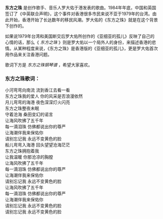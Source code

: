 

**东方之珠**
是创作歌手、音乐人罗大佑于港发表的歌曲。1984年年底，中国和英国签订了《中英联合声明》，这个事件对香港很多市民来说不亚于1979年的台湾。由此开始，香港开始了长达数年的移民风潮。罗大佑的《东方之珠》就是在这个背景下创作的。

  
如果说1979年台湾和美国断交后罗大佑所创作的《亚细亚的孤儿》反映了自己的心情的话，那么《 _东方之珠_
》则是罗大佑以一个局外人的身份，来描述香港的悲情。从某种程度来说，《东方之珠》是香港版的《亚细亚的孤儿》，更是罗大佑首次用作品来关注香港问题。

  
歌词下方是 _东方之珠钢琴谱_ ，希望大家喜欢。

### 东方之珠歌词：

小河弯弯向南流 流到香江去看一看  
东方之珠我的爱人 你的风采是否浪漫依然  
月儿弯弯的海港 夜色深深灯火闪亮  
东方之珠整夜未眠  
守着沧海 桑田变幻的诺言  
让海风吹拂了五千年  
每一滴泪珠 仿佛都说出你的尊严  
让海潮伴我来保佑你  
请别忘记我 永远不变黄色的脸  
船儿弯弯入海港 回头望望沧海茫茫  
东方之珠拥抱着我  
让我温暖 你那沧凉的胸膛  
让海风吹拂了五千年  
每一滴泪珠 仿佛都说出你的尊严  
让海潮伴我来保佑你  
请别忘记我 永远不变黄色的脸  
让海风吹拂了五千年  
每一滴泪珠 仿佛都说出你的尊严  
让海潮伴我来保佑你  
请别忘记我 永远不变黄色的脸  
请别忘记我 永远不变黄色的脸

